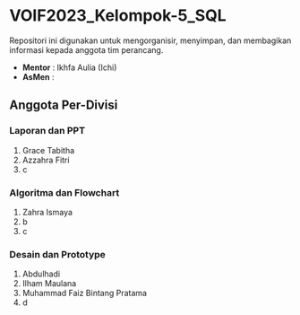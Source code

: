 # VOIF2023_Kelompok-5_SQL
Repositori ini digunakan untuk mengorganisir, menyimpan, dan membagikan informasi kepada anggota tim perancang.
- **Mentor** : Ikhfa Aulia (Ichi)
- **AsMen** : 

## Anggota Per-Divisi
### Laporan dan PPT
1. Grace Tabitha
2. Azzahra Fitri 
3. c

### Algoritma dan Flowchart
1. Zahra Ismaya
2. b
3. c

### Desain dan Prototype
1. Abdulhadi
2. Ilham Maulana
3. Muhammad Faiz Bintang Pratama 
4. d
   
